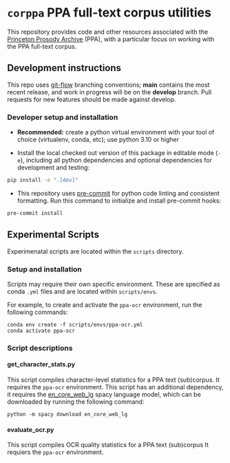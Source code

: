 # `corppa`  PPA full-text corpus utilities

This repository provides code and other resources associated with the [Princeton Prosody Archive](https://prosody.princeton.edu/) (PPA), with a  particular focus on working with the PPA full-text corpus.

## Development instructions

This repo uses [git-flow](https://github.com/nvie/gitflow) branching conventions; **main** contains the most recent release, and work in progress will be on the **develop** branch. Pull requests for new features should be made against develop.

### Developer setup and installation

- **Recommended:** create a python virtual environment with your tool of choice (virtualenv, conda, etc); use python 3.10 or higher

- Install the local checked out version of this package in editable mode (`-e`), including all python dependencies  and optional dependencies for development and testing:
```sh
pip install -e ".[dev]"
```

- This repository uses [pre-commit](https://pre-commit.com/) for python code linting and consistent formatting. Run this command to initialize and install pre-commit hooks:
```sh
pre-commit install
```

## Experimental Scripts
Experimenatal scripts are located within the `scripts` directory.

### Setup and installation
Scripts may require their own specific environment.
These are specified as conda `.yml` files and are located within `scripts/envs`.

For example, to create and activate the `ppa-ocr` environment, run the following commands:
```
conda env create -f scripts/envs/ppa-ocr.yml
conda activate ppa-ocr
```

### Script descriptions

#### get_character_stats.py
This script compiles character-level statistics for a PPA text (sub)corpus.
It requires the `ppa-ocr` environment.
This script has an additional dependency, it requires the [en_core_web_lg](https://spacy.io/models/en#en_core_web_lg) spacy language model, which can be downloaded by running the following command:
```
python -m spacy download en_core_web_lg
````
#### evaluate_ocr.py
This script compiles OCR quality statistics for a PPA text (sub)corpus
It requiers the `ppa-ocr` environment.
